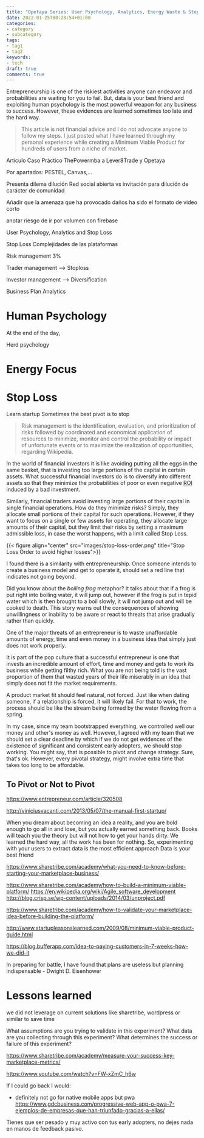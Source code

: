 ```yaml
---
title: "Opetaya Series: User Psychology, Analytics, Energy Waste & Stop Loss (Part 2)"
date: 2022-01-25T00:28:54+01:00
categories:
- category
- subcategory
tags:
- tag1
- tag2
keywords:
- tech
draft: true
comments: true
---
```


Entrepreneurship is one of the riskiest activities anyone can endeavor and probabilities are waiting for you to fail.
But, data is your best friend and exploiting human psychology is the most powerful weapon for any business to success. However, these evidences are learned sometimes too late and the hard way.
<!--more-->

>This article is not financial advice and I do not advocate anyone to follow my steps. I just posted what I have learned through my personal experience while creating a Minimum Viable Product for hundreds of users from a niche of market.

Artículo Caso Práctico ThePowermba a Lever8Trade y Opetaya

Por apartados:
PESTEL, Canvas,...

Presenta dilema dilución
Red social abierta vs invitación para dilución de carácter de comunidad

Añadir que la amenaza que ha provocado daños ha sido el formato de video corto

anotar riesgo de ir por volumen con firebase


User Psychology, Analytics and Stop Loss

Stop Loss
Complejidades de las plataformas

Risk management 3%

Trader management --> Stoploss

Investor management --> Diversification

Business Plan
Analytics



# Human Psychology

At the end of the day, 

Herd psychology

# Energy Focus

# Stop Loss

Learn startup
Sometimes the best pivot is to stop

>Risk management is the identification, evaluation, and prioritization of risks followed by coordinated and economical application of resources to minimize, monitor and control the probability or impact of unfortunate events or to maximize the realization of opportunities, regarding Wikipedia.

In the world of financial investors it is like avoiding putting all the eggs in the same basket, that is investing too large portions of the capital in certain assets. What successful financial investors do is to diversify into different assets so that they minimize the probabilities of poor or even negative <abbr title="Return of Interest">ROI</abbr> induced by a bad investment.

Similarly, financial traders avoid investing large portions of their capital in single financial operations. How do they minimize risks? Simply, they allocate small portions of their capital for such operations. However, if they want to focus on a single or few assets for operating, they allocate large amounts of their capital, but they limit their risks by setting a maximum admissible loss, in case the worst happens, with a limit called Stop Loss.

{{< figure align="center" src="images/stop-loss-order.png" title="Stop Loss Order to avoid higher losses">}}

I found there is a similarity with entrepreneurship. Once someone intends to create a business model and get to operate it, should set a red line that indicates not going beyond.

Did you know about the _boiling frog_ metaphor? It talks about that if a frog is put right into boiling water, it will jump out, however if the frog is put in tepid water which is then brought to a boil slowly, it will not jump out and will be cooked to death. This story warns out the consequences of showing unwillingness or inability to be aware or react to threats that arise gradually rather than quickly.

One of the major threats of an entrepreneur is to waste unaffordable amounts of energy, time and even money in a business idea that simply just does not work properly.

It is part of the pop culture that a successful entrepreneur is one that invests an incredible amount of effort, time and money and gets to work its business while getting filthy rich. What you are not being told is the vast proportion of them that wasted years of their life miserably in an idea that simply does not fit the market requirements.

A product market fit should feel natural, not forced. Just like when dating someone, if a relationship is forced, it will likely fail. For that to work, the process should be like the stream being formed by the water flowing from a spring.

In my case, since my team bootstrapped everything, we controlled well our money and other's money as well. However, I agreed with my team that we should set a clear deadline by which if we do not get evidences of the existence of significant and consistent early adopters, we should stop working. You might say, that is possible to pivot and change strategy. Sure, that's ok. However, every pivotal strategy, might involve extra time that takes too long to be affordable.


## To Pivot or Not to Pivot

https://www.entrepreneur.com/article/320508

http://viniciusvacanti.com/2013/05/07/the-manual-first-startup/


When you dream about becoming an idea a reality, and you are bold enough to go all in and lose, but you actually earned something back. Books will teach you the theory but will not how to get your hands dirty.
We learned the hard way, all the work has been for nothing.
So, experimenting with your users to extract data is the most efficient approach Data is your best friend

https://www.sharetribe.com/academy/what-you-need-to-know-before-starting-your-marketplace-business/


https://www.sharetribe.com/academy/how-to-build-a-minimum-viable-platform/
https://en.wikipedia.org/wiki/Agile_software_development
http://blog.crisp.se/wp-content/uploads/2014/03/unproject.pdf

https://www.sharetribe.com/academy/how-to-validate-your-marketplace-idea-before-building-the-platform/

http://www.startuplessonslearned.com/2009/08/minimum-viable-product-guide.html

https://blog.bufferapp.com/idea-to-paying-customers-in-7-weeks-how-we-did-it

In preparing for battle, I have found that plans are useless but planning indispensable - Dwight D. Eisenhower

# Lessons learned

we did not leverage on current solutions like sharetribe, wordpress or similar to save time

What assumptions are you trying to validate in this experiment?
What data are you collecting through this experiment?
What determines the success or failure of this experiment?

https://www.sharetribe.com/academy/measure-your-success-key-marketplace-metrics/

https://www.youtube.com/watch?v=FW-xZmC_h6w

If I could go back I would:
- definitely not go for native mobile apps but pwa 
https://www.gdcbusiness.com/progressive-web-app-o-pwa-7-ejemplos-de-empresas-que-han-triunfado-gracias-a-ellas/

Tienes que ser pesado y muy activo con tus early adopters, no dejes nada en manos de feedback pasivo.
